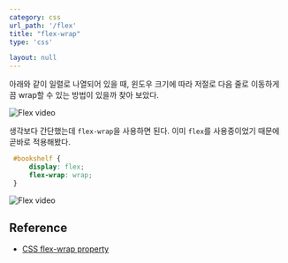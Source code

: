 ```yaml
---
category: css
url_path: '/flex'
title: "flex-wrap"
type: 'css'

layout: null
---
```


아래와 같이 일렬로 나열되어 있을 때, 윈도우 크기에 따라 저절로 다음 줄로 이동하게 끔 wrap할 수 있는 방법이 있을까 찾아 보았다.

![Flex video](/assets/vids/no-wrap.gif)

생각보다 간단했는데 `flex-wrap`을 사용하면 된다. 이미 `flex`를 사용중이었기 때문에 곧바로 적용해봤다.

```css
 #bookshelf {
     display: flex;
     flex-wrap: wrap;
 }
```

![Flex video](/assets/vids/flex-wrap.gif)

## Reference
- [CSS flex-wrap property](https://www.w3schools.com/cssref/css3_pr_flex-wrap.asp)